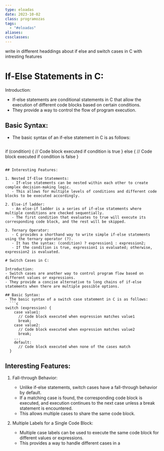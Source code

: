 ```yaml
---
type: eloadas
date: 2023-10-02
class: programozas
tags:
  - "#eloadas"
aliases: 
cssclasses:
---
```

write in different headdings about if else and switch cases in C with intresting features

# If-Else Statements in C:

Introduction:
- If-else statements are conditional statements in C that allow the execution of different code blocks based on certain conditions.
- They provide a way to control the flow of program execution.

## Basic Syntax:
- The basic syntax of an if-else statement in C is as follows:
  ```c
if (condition) {
    // Code block executed if condition is true
  } else {
    // Code block executed if condition is false
  }
```

## Interesting Features:

1. Nested If-Else Statements:
   - If-else statements can be nested within each other to create complex decision-making logic.
   - This allows for multiple levels of conditions and different code blocks to be executed accordingly.

2. Else-if ladder:
   - An else-if ladder is a series of if-else statements where multiple conditions are checked sequentially.
   - The first condition that evaluates to true will execute its corresponding code block, and the rest will be skipped.

3. Ternary Operator:
   - C provides a shorthand way to write simple if-else statements using the ternary operator (?).
   - It has the syntax: (condition) ? expression1 : expression2;
   - If the condition is true, expression1 is evaluated; otherwise, expression2 is evaluated.

# Switch Cases in C:

Introduction:
- Switch cases are another way to control program flow based on different values or expressions.
- They provide a concise alternative to long chains of if-else statements when there are multiple possible options.

## Basic Syntax:
- The basic syntax of a switch case statement in C is as follows:
  ```c
switch (expression) {
    case value1: 
      // Code block executed when expression matches value1
      break;
    case value2: 
      // Code block executed when expression matches value2
      break;
    ...
    default: 
      // Code block executed when none of the cases match
  }
```

## Interesting Features:

1. Fall-through Behavior:
   - Unlike if-else statements, switch cases have a fall-through behavior by default.
   - If a matching case is found, the corresponding code block is executed, and execution continues to the next case unless a break statement is encountered.
   - This allows multiple cases to share the same code block.

2. Multiple Labels for a Single Code Block:
   - Multiple case labels can be used to execute the same code block for different values or expressions.
   - This provides a way to handle different cases in a